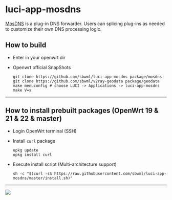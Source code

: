 # luci-app-mosdns

[MosDNS](https://github.com/IrineSistiana/mosdns) is a plug-in DNS forwarder. Users can splicing plug-ins as needed to customize their own DNS processing logic.

## How to build

- Enter in your openwrt dir

- Openwrt official SnapShots

  ```shell
  git clone https://github.com/sbwml/luci-app-mosdns package/mosdns
  git clone https://github.com/sbwml/v2ray-geodata package/geodata
  make menuconfig # choose LUCI -> Applications -> luci-app-mosdns
  make V=s
  ```

--------------

## How to install prebuilt packages (OpenWrt 19 & 21 & 22 & master)

- Login OpenWrt terminal (SSH)

- Install `curl` package
  ```shell
  opkg update
  opkg install curl
  ```

- Execute install script (Multi-architecture support)
  ```shell
  sh -c "$(curl -sS https://raw.githubusercontent.com/sbwml/luci-app-mosdns/master/install.sh)"
  ```

--------------

![](https://user-images.githubusercontent.com/16485166/184607725-a147edda-07a0-41e9-be33-83b878926e6c.png)

